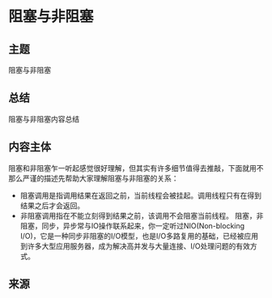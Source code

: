 # 阻塞与非阻塞
## 主题
阻塞与非阻塞
## 总结
阻塞与非阻塞内容总结
## 内容主体
阻塞和非阻塞乍一听起感觉很好理解，但其实有许多细节值得去推敲，下面就用不那么严谨的描述先帮助大家理解阻塞与非阻塞的关系：
- 阻塞调用是指调用结果在返回之前，当前线程会被挂起。调用线程只有在得到结果之后才会返回。
- 非阻塞调用指在不能立刻得到结果之前，该调用不会阻塞当前线程。
阻塞，非阻塞，同步，异步常与IO操作联系起来，你一定听过NIO(Non-blocking I/O)，它是一种同步非阻塞的I/O模型，也是I/O多路复用的基础，已经被应用到许多大型应用服务器，成为解决高并发与大量连接、I/O处理问题的有效方式。

## 来源